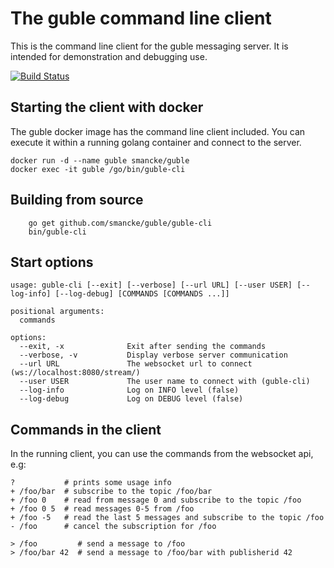 # The guble command line client

This is the command line client for the guble messaging server. It is intended
for demonstration and debugging use.

[![Build Status](https://api.travis-ci.org/smancke/guble.svg)](https://travis-ci.org/smancke/guble)


## Starting the client with docker 
The guble docker image has the command line client included. You can execute it within a running golang container and
connect to the server.
```
docker run -d --name guble smancke/guble
docker exec -it guble /go/bin/guble-cli
```


## Building from source
```
	go get github.com/smancke/guble/guble-cli
	bin/guble-cli
```

## Start options
```
usage: guble-cli [--exit] [--verbose] [--url URL] [--user USER] [--log-info] [--log-debug] [COMMANDS [COMMANDS ...]]

positional arguments:
  commands

options:
  --exit, -x              Exit after sending the commands
  --verbose, -v           Display verbose server communication
  --url URL               The websocket url to connect (ws://localhost:8080/stream/)
  --user USER             The user name to connect with (guble-cli)
  --log-info              Log on INFO level (false)
  --log-debug             Log on DEBUG level (false)
```

## Commands in the client
In the running client, you can use the commands from the websocket api, e.g:
```
?           # prints some usage info
+ /foo/bar  # subscribe to the topic /foo/bar
+ /foo 0    # read from message 0 and subscribe to the topic /foo
+ /foo 0 5  # read messages 0-5 from /foo
+ /foo -5   # read the last 5 messages and subscribe to the topic /foo
- /foo      # cancel the subscription for /foo

> /foo         # send a message to /foo
> /foo/bar 42  # send a message to /foo/bar with publisherid 42
```



